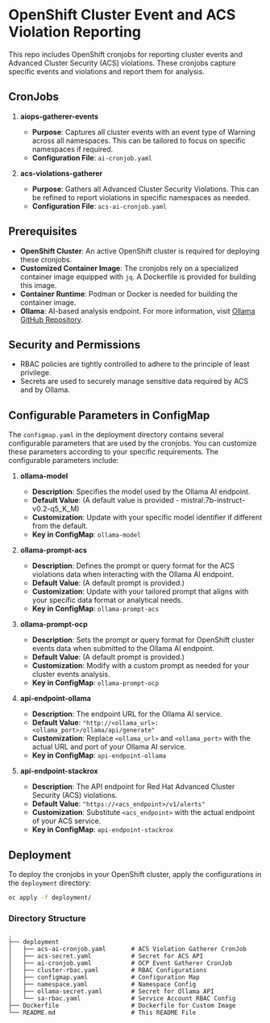 # OpenShift Cluster Event and ACS Violation Reporting

This repo includes OpenShift cronjobs for reporting cluster events and Advanced Cluster Security (ACS) violations. These cronjobs capture specific events and violations and report them for analysis.

## CronJobs

1. **aiops-gatherer-events**
   - **Purpose**: Captures all cluster events with an event type of Warning across all namespaces. This can be tailored to focus on specific namespaces if required.
   - **Configuration File**: `ai-cronjob.yaml`

2. **acs-violations-gatherer**
   - **Purpose**: Gathers all Advanced Cluster Security Violations. This can be refined to report violations in specific namespaces as needed.
   - **Configuration File**: `acs-ai-cronjob.yaml`

## Prerequisites

- **OpenShift Cluster**: An active OpenShift cluster is required for deploying these cronjobs.
- **Customized Container Image**: The cronjobs rely on a specialized container image equipped with `jq`. A Dockerfile is provided for building this image.
- **Container Runtime**: Podman or Docker is needed for building the container image.
- **Ollama**: AI-based analysis endpoint. For more information, visit [Ollama GitHub Repository](https://github.com/ollama/ollama).

## Security and Permissions
- RBAC policies are tightly controlled to adhere to the principle of least privilege.
- Secrets are used to securely manage sensitive data required by ACS and by Ollama.

## Configurable Parameters in ConfigMap

The `configmap.yaml` in the deployment directory contains several configurable parameters that are used by the cronjobs. You can customize these parameters according to your specific requirements. The configurable parameters include:

1. **ollama-model**
   - **Description**: Specifies the model used by the Ollama AI endpoint.
   - **Default Value**: (A default value is provided - mistral:7b-instruct-v0.2-q5_K_M)
   - **Customization**: Update with your specific model identifier if different from the default.
   - **Key in ConfigMap**: `ollama-model`

2. **ollama-prompt-acs**
   - **Description**: Defines the prompt or query format for the ACS violations data when interacting with the Ollama AI endpoint.
   - **Default Value**: (A default prompt is provided.)
   - **Customization**: Update with your tailored prompt that aligns with your specific data format or analytical needs.
   - **Key in ConfigMap**: `ollama-prompt-acs`

3. **ollama-prompt-ocp**
   - **Description**: Sets the prompt or query format for OpenShift cluster events data when submitted to the Ollama AI endpoint.
   - **Default Value**: (A default prompt is provided.)
   - **Customization**: Modify with a custom prompt as needed for your cluster events analysis.
   - **Key in ConfigMap**: `ollama-prompt-ocp`

4. **api-endpoint-ollama**
   - **Description**: The endpoint URL for the Ollama AI service.
   - **Default Value**: `"http://<ollama_url>:<ollama_port>/ollama/api/generate"`
   - **Customization**: Replace `<ollama_url>` and `<ollama_port>` with the actual URL and port of your Ollama AI service.
   - **Key in ConfigMap**: `api-endpoint-ollama`

5. **api-endpoint-stackrox**
   - **Description**: The API endpoint for Red Hat Advanced Cluster Security (ACS) violations.
   - **Default Value**: `"https://<acs_endpoint>/v1/alerts"`
   - **Customization**: Substitute `<acs_endpoint>` with the actual endpoint of your ACS service.
   - **Key in ConfigMap**: `api-endpoint-stackrox`

## Deployment

To deploy the cronjobs in your OpenShift cluster, apply the configurations in the `deployment` directory:

```sh
oc apply -f deployment/
```

### Directory Structure

```
.
├── deployment
│   ├── acs-ai-cronjob.yaml       # ACS Violation Gatherer CronJob
│   ├── acs-secret.yaml           # Secret for ACS API
│   ├── ai-cronjob.yaml           # OCP Event Gatherer CronJob
│   ├── cluster-rbac.yaml         # RBAC Configurations
│   ├── configmap.yaml            # Configuration Map
│   ├── namespace.yaml            # Namespace Config
│   ├── ollama-secret.yaml        # Secret for Ollama API
│   └── sa-rbac.yaml              # Service Account RBAC Config
├── Dockerfile                    # Dockerfile for Custom Image
└── README.md                     # This README File
```

